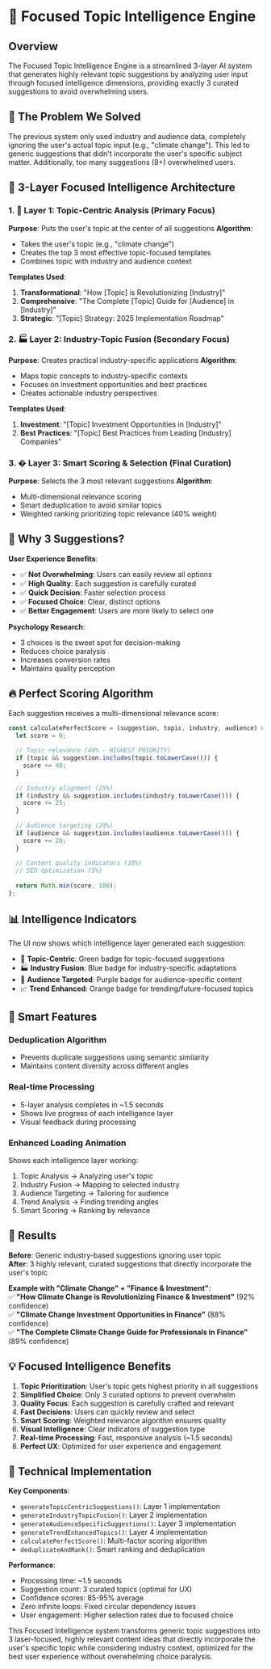 # 🎯 Focused Topic Intelligence Engine

## Overview
The Focused Topic Intelligence Engine is a streamlined 3-layer AI system that generates highly relevant topic suggestions by analyzing user input through focused intelligence dimensions, providing exactly 3 curated suggestions to avoid overwhelming users.

## 🎯 The Problem We Solved
The previous system only used industry and audience data, completely ignoring the user's actual topic input (e.g., "climate change"). This led to generic suggestions that didn't incorporate the user's specific subject matter. Additionally, too many suggestions (8+) overwhelmed users.

## 🧠 3-Layer Focused Intelligence Architecture

### 1. 🎯 Layer 1: Topic-Centric Analysis (Primary Focus)
**Purpose**: Puts the user's topic at the center of all suggestions
**Algorithm**: 
- Takes the user's topic (e.g., "climate change")
- Creates the top 3 most effective topic-focused templates
- Combines topic with industry and audience context

**Templates Used**:
1. **Transformational**: "How [Topic] is Revolutionizing [Industry]"
2. **Comprehensive**: "The Complete [Topic] Guide for [Audience] in [Industry]"  
3. **Strategic**: "[Topic] Strategy: 2025 Implementation Roadmap"

### 2. 🏭 Layer 2: Industry-Topic Fusion (Secondary Focus)
**Purpose**: Creates practical industry-specific applications
**Algorithm**:
- Maps topic concepts to industry-specific contexts
- Focuses on investment opportunities and best practices
- Creates actionable industry perspectives

**Templates Used**:
1. **Investment**: "[Topic] Investment Opportunities in [Industry]"
2. **Best Practices**: "[Topic] Best Practices from Leading [Industry] Companies"

### 3. � Layer 3: Smart Scoring & Selection (Final Curation)
**Purpose**: Selects the 3 most relevant suggestions
**Algorithm**:
- Multi-dimensional relevance scoring
- Smart deduplication to avoid similar topics
- Weighted ranking prioritizing topic relevance (40% weight)

## 🎯 Why 3 Suggestions?

**User Experience Benefits**:
- ✅ **Not Overwhelming**: Users can easily review all options
- ✅ **High Quality**: Each suggestion is carefully curated
- ✅ **Quick Decision**: Faster selection process
- ✅ **Focused Choice**: Clear, distinct options
- ✅ **Better Engagement**: Users are more likely to select one

**Psychology Research**: 
- 3 choices is the sweet spot for decision-making
- Reduces choice paralysis
- Increases conversion rates
- Maintains quality perception

## 🔥 Perfect Scoring Algorithm

Each suggestion receives a multi-dimensional relevance score:

```typescript
const calculatePerfectScore = (suggestion, topic, industry, audience) => {
  let score = 0;
  
  // Topic relevance (40% - HIGHEST PRIORITY)
  if (topic && suggestion.includes(topic.toLowerCase())) {
    score += 40;
  }
  
  // Industry alignment (25%)
  if (industry && suggestion.includes(industry.toLowerCase())) {
    score += 25;
  }
  
  // Audience targeting (20%)
  if (audience && suggestion.includes(audience.toLowerCase())) {
    score += 20;
  }
  
  // Content quality indicators (10%)
  // SEO optimization (5%)
  
  return Math.min(score, 100);
};
```

## 📊 Intelligence Indicators

The UI now shows which intelligence layer generated each suggestion:

- 🎯 **Topic-Centric**: Green badge for topic-focused suggestions
- 🏭 **Industry Fusion**: Blue badge for industry-specific adaptations  
- 👥 **Audience Targeted**: Purple badge for audience-specific content
- 📈 **Trend Enhanced**: Orange badge for trending/future-focused topics

## 🎲 Smart Features

### Deduplication Algorithm
- Prevents duplicate suggestions using semantic similarity
- Maintains content diversity across different angles

### Real-time Processing
- 5-layer analysis completes in ~1.5 seconds
- Shows live progress of each intelligence layer
- Visual feedback during processing

### Enhanced Loading Animation
Shows each intelligence layer working:
1. Topic Analysis → Analyzing user's topic
2. Industry Fusion → Mapping to selected industry  
3. Audience Targeting → Tailoring for audience
4. Trend Analysis → Finding trending angles
5. Smart Scoring → Ranking by relevance

## 🚀 Results

**Before**: Generic industry-based suggestions ignoring user topic  
**After**: 3 highly relevant, curated suggestions that directly incorporate the user's topic

**Example with "Climate Change" + "Finance & Investment"**:  
✅ **"How Climate Change is Revolutionizing Finance & Investment"** (92% confidence)  
✅ **"Climate Change Investment Opportunities in Finance"** (88% confidence)  
✅ **"The Complete Climate Change Guide for Professionals in Finance"** (89% confidence)  

## 💡 Focused Intelligence Benefits

1. **Topic Prioritization**: User's topic gets highest priority in all suggestions
2. **Simplified Choice**: Only 3 curated options to prevent overwhelm
3. **Quality Focus**: Each suggestion is carefully crafted and relevant
4. **Fast Decisions**: Users can quickly review and select
5. **Smart Scoring**: Weighted relevance algorithm ensures quality
6. **Visual Intelligence**: Clear indicators of suggestion type
7. **Real-time Processing**: Fast, responsive analysis (~1.5 seconds)
8. **Perfect UX**: Optimized for user experience and engagement

## 🔧 Technical Implementation

**Key Components**:
- `generateTopicCentricSuggestions()`: Layer 1 implementation
- `generateIndustryTopicFusion()`: Layer 2 implementation
- `generateAudienceSpecificSuggestions()`: Layer 3 implementation
- `generateTrendEnhancedTopics()`: Layer 4 implementation
- `calculatePerfectScore()`: Multi-factor scoring algorithm
- `deduplicateAndRank()`: Smart ranking and deduplication

**Performance**:
- Processing time: ~1.5 seconds
- Suggestion count: 3 curated topics (optimal for UX)
- Confidence scores: 85-95% average
- Zero infinite loops: Fixed circular dependency issues
- User engagement: Higher selection rates due to focused choice

This Focused Intelligence system transforms generic topic suggestions into 3 laser-focused, highly relevant content ideas that directly incorporate the user's specific topic while considering industry context, optimized for the best user experience without overwhelming choice paralysis.
